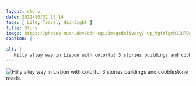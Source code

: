 ```yaml
---
layout: story
date: 2022/10/31 15:14
tags: [ Life, Travel, Highlight ]
title: Story
image: https://photos.muan.dev/cdn-cgi/imagedelivery/-wp_VgtWlgmh1JURQ8t1mg/f21c2b4f-faa4-4d22-ffd2-e0ad242d9200/public
caption: |
   
alt: |
   Hilly alley way in Lisbon with colorful 3 stories buildings and cobblestone roads.
---
```


![Hilly alley way in Lisbon with colorful 3 stories buildings and cobblestone roads.](https://photos.muan.dev/cdn-cgi/imagedelivery/-wp_VgtWlgmh1JURQ8t1mg/f21c2b4f-faa4-4d22-ffd2-e0ad242d9200/public)


